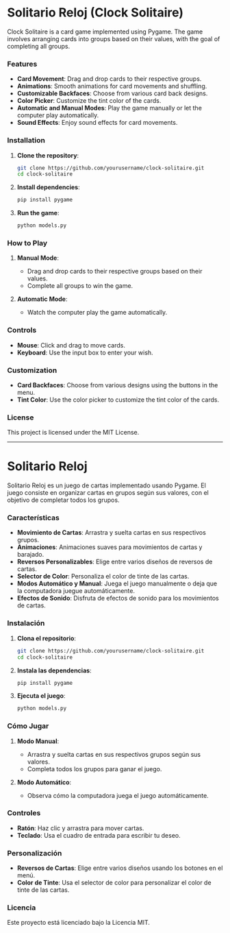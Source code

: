 # Solitario Reloj (Clock Solitaire)

Clock Solitaire is a card game implemented using Pygame. The game involves arranging cards into groups based on their values, with the goal of completing all groups.

### Features

- **Card Movement**: Drag and drop cards to their respective groups.
- **Animations**: Smooth animations for card movements and shuffling.
- **Customizable Backfaces**: Choose from various card back designs.
- **Color Picker**: Customize the tint color of the cards.
- **Automatic and Manual Modes**: Play the game manually or let the computer play automatically.
- **Sound Effects**: Enjoy sound effects for card movements.

### Installation

1. **Clone the repository**:
    ```bash
    git clone https://github.com/yourusername/clock-solitaire.git
    cd clock-solitaire
    ```

2. **Install dependencies**:
    ```bash
    pip install pygame
    ```

3. **Run the game**:
    ```bash
    python models.py
    ```

### How to Play

1. **Manual Mode**:
    - Drag and drop cards to their respective groups based on their values.
    - Complete all groups to win the game.

2. **Automatic Mode**:
    - Watch the computer play the game automatically.

### Controls

- **Mouse**: Click and drag to move cards.
- **Keyboard**: Use the input box to enter your wish.

### Customization

- **Card Backfaces**: Choose from various designs using the buttons in the menu.
- **Tint Color**: Use the color picker to customize the tint color of the cards.

### License

This project is licensed under the MIT License.

---

# Solitario Reloj

Solitario Reloj es un juego de cartas implementado usando Pygame. El juego consiste en organizar cartas en grupos según sus valores, con el objetivo de completar todos los grupos.

### Características

- **Movimiento de Cartas**: Arrastra y suelta cartas en sus respectivos grupos.
- **Animaciones**: Animaciones suaves para movimientos de cartas y barajado.
- **Reversos Personalizables**: Elige entre varios diseños de reversos de cartas.
- **Selector de Color**: Personaliza el color de tinte de las cartas.
- **Modos Automático y Manual**: Juega el juego manualmente o deja que la computadora juegue automáticamente.
- **Efectos de Sonido**: Disfruta de efectos de sonido para los movimientos de cartas.

### Instalación

1. **Clona el repositorio**:
    ```bash
    git clone https://github.com/yourusername/clock-solitaire.git
    cd clock-solitaire
    ```

2. **Instala las dependencias**:
    ```bash
    pip install pygame
    ```

3. **Ejecuta el juego**:
    ```bash
    python models.py
    ```

### Cómo Jugar

1. **Modo Manual**:
    - Arrastra y suelta cartas en sus respectivos grupos según sus valores.
    - Completa todos los grupos para ganar el juego.

2. **Modo Automático**:
    - Observa cómo la computadora juega el juego automáticamente.

### Controles

- **Ratón**: Haz clic y arrastra para mover cartas.
- **Teclado**: Usa el cuadro de entrada para escribir tu deseo.

### Personalización

- **Reversos de Cartas**: Elige entre varios diseños usando los botones en el menú.
- **Color de Tinte**: Usa el selector de color para personalizar el color de tinte de las cartas.

### Licencia

Este proyecto está licenciado bajo la Licencia MIT.
